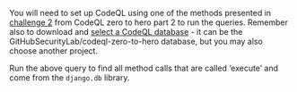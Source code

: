 You will need to set up CodeQL using one of the methods presented in [challenge 2](https://github.com/GitHubSecurityLab/codeql-zero-to-hero/blob/main/2/challenge-2/instructions.md) from CodeQL zero to hero part 2 to run the queries. Remember also to download and [select a CodeQL database](https://github.com/GitHubSecurityLab/codeql-zero-to-hero/blob/main/2/challenge-2/instructions.md#select-codeql-database) - it can be the GitHubSecurityLab/codeql-zero-to-hero database, but you may also choose another project.

Run the above query to find all method calls that are called ‘execute’ and come from the `django.db` library.
